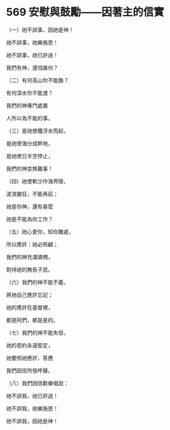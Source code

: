 # 569 安慰與鼓勵——因著主的信實

（一）祂不誤事，因祂是神！

祂不誤事，祂樂施恩！

祂不誤事，祂已許過！

我們有神，還怕誰何？

（二）有何高山你不能鋤？

有何深水你不能渡？

我們的神專門處置

人所以為不能的事。

（三）是祂使鐵浮水而起，

是祂使海分成幹地，

是祂使日半空停止，

我們的神並無難事！

（四）祂使軟沙作海界限，

波浪雖狂，不能再前；

祂是你神，還有甚麼

祂是不能為你工作？

（五）祂心愛你，知你難處，

所以應許：祂必照顧；

我們的神充滿憐憫，

對待祂的無告子民。

（六）我們的神不能不義，

將祂自己應許忘記；

祂的應許在基督裡，

都是阿們，都是是的。

（七）我們的神不能失信，

祂的恩約永遠堅定，

祂要照祂應許，答應

我們因信所發呼聲。

（八）我們因信歡樂唱說：

祂不誤我，祂已許過！

祂不誤我，祂樂施恩！

祂不誤我，因祂是神！


